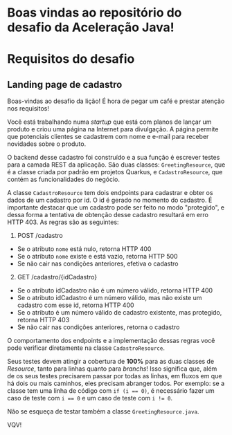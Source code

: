 # Boas vindas ao repositório do desafio da Aceleração Java!

# Requisitos do desafio

## Landing page de cadastro

Boas-vindas ao desafio da lição! É hora de pegar um café e prestar atenção nos requisitos!

Você está trabalhando numa *startup* que está com planos de lançar um produto e criou uma página na Internet para divulgação. A página permite que potenciais clientes se cadastrem com nome e e-mail para receber novidades sobre o produto.

O backend desse cadastro foi construído e a sua função é escrever testes para a camada REST da aplicação. São duas classes: `GreetingResource`, que é a classe criada por padrão em projetos Quarkus, e `CadastroResource`, que contém as funcionalidades do negócio.

A classe `CadastroResource` tem dois endpoints para cadastrar e obter os dados de um cadastro por id. O id é gerado no momento do cadastro. É importante destacar que um cadastro pode ser feito no modo "protegido", e dessa forma a tentativa de obtenção desse cadastro resultará em erro HTTP 403. As regras são as seguintes:

1. POST /cadastro

- Se o atributo `nome` está nulo, retorna HTTP 400
- Se o atributo `nome` existe e está vazio, retorna HTTP 500
- Se não cair nas condições anteriores, efetiva o cadastro

2. GET /cadastro/{idCadastro}

- Se o atributo idCadastro não é um número válido, retorna HTTP 400
- Se o atributo idCadastro é um número válido, mas não existe um cadastro com esse id, retorna HTTP 400
- Se o atributo é um número válido de cadastro existente, mas protegido, retorna HTTP 403
- Se não cair nas condições anteriores, retorna o cadastro

 O comportamento dos endpoints e a implementação dessas regras você pode verificar diretamente na classe `CadastroResource`.

Seus testes devem atingir a cobertura de **100%** para as duas classes de *Resource*, tanto para linhas quanto para *branchs*! Isso significa que, além de os seus testes precisarem passar por todas as linhas, em fluxos em que há dois ou mais caminhos, eles precisam abranger todos. Por exemplo: se a classe tem uma linha de código com `if (i == 0)`, é necessário fazer um caso de teste com `i == 0` e um caso de teste com `i != 0`. 

Não se esqueça de testar também a classe `GreetingResource.java`.

VQV!
